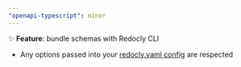 ```yaml
---
"openapi-typescript": minor
---
```


✨ **Feature**: bundle schemas with Redocly CLI

- Any options passed into your [redocly.yaml config](https://redocly.com/docs/cli/configuration/) are respected
